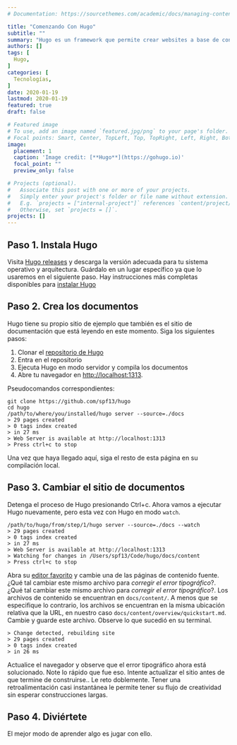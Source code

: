 ```yaml
---
# Documentation: https://sourcethemes.com/academic/docs/managing-content/

title: "Comenzando Con Hugo"
subtitle: ""
summary: "Hugo es un framework que permite crear websites a base de contenido estático (HTML, JavaScript, CSS, …), es decir, no se sustenta en el uso de servidores de aplicaciones o bases de datos."
authors: []
tags: [
  Hugo,
]
categories: [
  Tecnologías,
]
date: 2020-01-19
lastmod: 2020-01-19
featured: true
draft: false

# Featured image
# To use, add an image named `featured.jpg/png` to your page's folder.
# Focal points: Smart, Center, TopLeft, Top, TopRight, Left, Right, BottomLeft, Bottom, BottomRight.
image:
  placement: 1
  caption: 'Image credit: [**Hugo**](https://gohugo.io)'
  focal_point: ""
  preview_only: false

# Projects (optional).
#   Associate this post with one or more of your projects.
#   Simply enter your project's folder or file name without extension.
#   E.g. `projects = ["internal-project"]` references `content/project/deep-learning/index.md`.
#   Otherwise, set `projects = []`.
projects: []
---
```


## Paso 1. Instala Hugo
Visita [Hugo releases](https://github.com/spf13/hugo/releases) y descarga la versión adecuada para tu sistema operativo y arquitectura.
Guárdalo en un lugar específico ya que lo usaremos en el siguiente paso.
Hay instrucciones más completas disponibles para [instalar Hugo](/overview/installing/)

## Paso 2. Crea los documentos
Hugo tiene su propio sitio de ejemplo que también es el sitio de documentación que está leyendo en este momento.
Siga los siguientes pasos:
 1. Clonar el [repositorio de Hugo](http://github.com/spf13/hugo)
 2. Entra en el repositorio
 3. Ejecuta Hugo en modo servidor y compila los documentos
 4. Abre tu navegador en [http://localhost:1313](http://localhost:1313).

Pseudocomandos correspondientes:

    git clone https://github.com/spf13/hugo
    cd hugo
    /path/to/where/you/installed/hugo server --source=./docs
    > 29 pages created
    > 0 tags index created
    > in 27 ms
    > Web Server is available at http://localhost:1313
    > Press ctrl+c to stop

Una vez que haya llegado aquí, siga el resto de esta página en su compilación local.

## Paso 3. Cambiar el sitio de documentos
Detenga el proceso de Hugo presionando Ctrl+c.
Ahora vamos a ejecutar Hugo nuevamente, pero esta vez con Hugo en modo `watch`.

    /path/to/hugo/from/step/1/hugo server --source=./docs --watch
    > 29 pages created
    > 0 tags index created
    > in 27 ms
    > Web Server is available at http://localhost:1313
    > Watching for changes in /Users/spf13/Code/hugo/docs/content
    > Press ctrl+c to stop

Abra su [editor favorito](http://vim.spf13.com) y cambie una de las páginas de contenido fuente. ¿Qué tal cambiar este mismo archivo para *corregir el error tipográfico*?. ¿Qué tal cambiar este mismo archivo para *corregir el error tipográfico*?.
Los archivos de contenido se encuentran en `docs/content/`. A menos que se especifique lo contrario, los archivos se encuentran en la misma ubicación relativa que la URL, en nuestro caso `docs/content/overview/quickstart.md`.
Cambie y guarde este archivo. Observe lo que sucedió en su terminal.

    > Change detected, rebuilding site
    > 29 pages created
    > 0 tags index created
    > in 26 ms

Actualice el navegador y observe que el error tipográfico ahora está solucionado.
Note lo rápido que fue eso. Intente actualizar el sitio antes de que termine de construirse.. Le reto doblemente. Tener una retroalimentación casi instantánea le permite tener su flujo de creatividad sin esperar construcciones largas.

## Paso 4. Diviértete
El mejor modo de aprender algo es jugar con ello.
